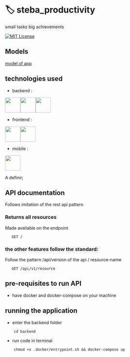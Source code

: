 # :label: steba_productivity

small tasks big achievements

[![MIT License](https://img.shields.io/badge/License-MIT-green.svg)]()

## Models

[model of app](https://www.figma.com/file/sAd3YjmgQIJPQXXidDJcZP/Cores-Base?node-id=0%3A1&t=5zNvL1a4gGJbKFbG-1)

## technologies used

- backend :

<img height="50" src="https://user-images.githubusercontent.com/25181517/183568594-85e280a7-0d7e-4d1a-9028-c8c2209e073c.png"><img height="50" src="https://user-images.githubusercontent.com/25181517/183859966-a3462d8d-1bc7-4880-b353-e2cbed900ed6.png"><img height="50" src="https://user-images.githubusercontent.com/25181517/117207330-263ba280-adf4-11eb-9b97-0ac5b40bc3be.png">

- frontend :

<img height="50" src="https://user-images.githubusercontent.com/25181517/183897015-94a058a6-b86e-4e42-a37f-bf92061753e5.png"><img height="50" src="https://user-images.githubusercontent.com/25181517/187896150-cc1dcb12-d490-445c-8e4d-1275cd2388d6.png">

- mobile :

<img height="50" src="https://user-images.githubusercontent.com/25181517/183897015-94a058a6-b86e-4e42-a37f-bf92061753e5.png">

A definir;

## API documentation

Follows imitation of the rest api pattern

### Returns all resources

Made available on the endpoint

```http
   GET /
```

### the other features follow the standard:

Follow the pattern /api/version of the api / resource-name

```http
   GET /api/v1/resource
```

## pre-requisites to run API

- have docker and docker-compose on your machine

## running the application

- enter the backend folder

```
    cd backend
```

- run code in terminal

```
    chmod +x .docker/entrypoint.sh && docker-compose up
```
